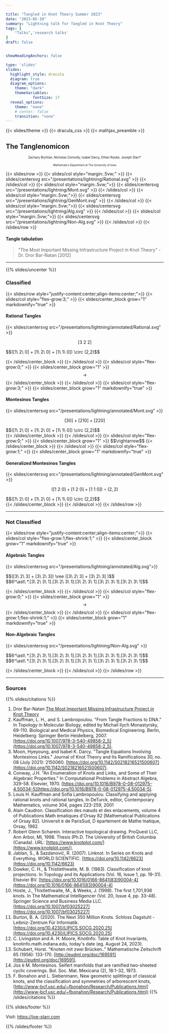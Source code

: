 ```yaml
---

title: "Tangled in Knot Theory Summer 2023"
date: "2023-05-10"
summary: "Lightning talk for Tangled in Knot Theory"
tags: [
    "Talks",'research talks'
]
draft: false


showHeadingAnchors: false

type: 'slides'
slides:
  highlight_style: dracula
  diagram: true
  diagram_options:
    theme: "dark"
    themeVariables:
            fontSize: 17
  reveal_options:
    theme: "none"
    # center: false
    transition: "none"
---
```

<style>

.qr_Code{
    width:10vw;
    height:auto;
}
.classified.has-jax{
    font-size:65%;
}
.has-jax{
    font-size:85%;
}

</style>


{{< slides/theme >}}
{{< dracula_css >}}
{{< mathjax_preamble >}}


## The Tanglenomicon


<p style="font-size:.7em;text-align:center !important">
Zachary Bryhtan, Nicholas Connolly, Isabel Darcy, Ethan Rooke, Joseph Starr*
<p>

<p style="font-size:.6em; text-align:center !important">
Mathematics Department at The University of Iowa<p>


{{< slides/row  >}}
{{< slides/col style="margin:.5vw;" >}}
{{< slides/centersvg src="/presentations/lightning/Rational.svg" >}}
{{< /slides/col >}}
{{< slides/col style="margin:.5vw;">}}
{{< slides/centersvg src="/presentations/lightning/Mont.svg" >}}
{{< /slides/col >}}
{{< slides/col style="margin:.5vw;">}}
{{< slides/centersvg src="/presentations/lightning/GenMont.svg" >}}
{{< /slides/col >}}
{{< slides/col style="margin:.5vw;">}}
{{< slides/centersvg src="/presentations/lightning/Alg.svg" >}}
{{< /slides/col >}}
{{< slides/col style="margin:.5vw;">}}
{{< slides/centersvg src="/presentations/lightning/Non-Alg.svg" >}}
{{< /slides/col >}}
{{< /slides/row  >}}


#### Tangle tabulation

>"The Most Important Missing Infrastructure Project in Knot Theory" -Dr. Dror Bar-Natan [2012]


---
{{% slides/uncenter %}}

### Classified


{{< slides/row style="justify-content:center;align-items:center;">}}
{{< slides/col style="flex-grow:3;" >}}
{{< slides/center_block grow="1" markdownify="true" >}}
#### Rational Tangles

{{< slides/centersvg src="/presentations/lightning/annotated/Rational.svg" >}}

$$[3\ 2\ 2]$$
<div style="color: var(--r-Background);">
$$([1\ 2\ 0] + [1\ 2\ 0] + [1\ 1\ 0]) \circ (2,2)$$
</div>

{{< /slides/center_block >}}
{{< /slides/col >}}
{{< slides/col style="flex-grow:0;" >}}
{{< slides/center_block grow="1"  >}}
$$\rightarrow$$
{{< /slides/center_block >}}
{{< /slides/col >}}
{{< slides/col style="flex-grow:3;" >}}
{{< slides/center_block grow="1" markdownify="true" >}}
#### Montesinos Tangles

{{< slides/centersvg src="/presentations/lightning/annotated/Mont.svg" >}}

$$[3 0 ] + [2 1 0] + [2 2 0]$$
<div style="color: var(--r-Background);">
$$([1\ 2\ 0] + [1\ 2\ 0] + [1\ 1\ 0]) \circ (2,2)$$
</div>
{{< /slides/center_block >}}
{{< /slides/col >}}
{{< slides/col style="flex-grow:0;" >}}
{{< slides/center_block grow="1"  >}}
$$\rightarrow$$
{{< /slides/center_block >}}
{{< /slides/col >}}
{{< slides/col style="flex-grow:1;" >}}
{{< slides/center_block grow="1" markdownify="true" >}}

#### Generalized Montesinos Tangles

{{< slides/centersvg src="/presentations/lightning/annotated/GenMont.svg" >}}

$$([1\ 2\ 0] + [1\ 2\ 0] + [1\ 1\ 0]) \circ (2,2)$$
<div style="color: var(--r-Background);">
$$([1\ 2\ 0] + [1\ 2\ 0] + [1\ 1\ 0]) \circ (2,2)$$
</div>
{{< /slides/center_block >}}
{{< /slides/col >}}
{{< /slides/row >}}

---


### Not Classified


{{< slides/row style="justify-content:center;align-items:center;">}}
{{< slides/col style="flex-grow:1;flex-shrink:1;" >}}
{{< slides/center_block grow="1" markdownify="true" >}}

#### Algebraic Tangles

{{< slides/centersvg src="/presentations/lightning/annotated/Alg.svg">}}
<div class="classified">
$$([3\ 2\ 3] + [3\ 2\ 3]) \vee ([3\ 2\ 3] + [3\ 2\ 3] )$$
<div style="color: var(--r-Background);">
$$6^\ast\ *.[3\ 2\ 3\ 1].[3\ 2\ 3\ 1].[3\ 2\ 3\ 1].[3\ 2\ 3\ 1].[3\ 2\ 3\ 1]$$
</div>
</div>

{{< /slides/center_block >}}
{{< /slides/col >}}
{{< slides/col style="flex-grow:0;" >}}
{{< slides/center_block grow="1"  >}}
$$\rightarrow$$
{{< /slides/center_block >}}
{{< /slides/col >}}
{{< slides/col style="flex-grow:1;flex-shrink:1;" >}}
{{< slides/center_block grow="1" markdownify="true" >}}

#### Non-Algebraic Tangles
{{< slides/centersvg src="/presentations/lightning/Non-Alg.svg" >}}
<div class="classified">
$$6^\ast\ *.[3\ 2\ 3\ 1].[3\ 2\ 3\ 1].[3\ 2\ 3\ 1].[3\ 2\ 3\ 1].[3\ 2\ 3\ 1]$$
<div style="color: var(--r-Background);">
$$6^\ast\ *.[3\ 2\ 3\ 1].[3\ 2\ 3\ 1].[3\ 2\ 3\ 1].[3\ 2\ 3\ 1].[3\ 2\ 3\ 1]$$
</div>
</div>

{{< /slides/center_block >}}
{{< /slides/col >}}
{{< /slides/row >}}

---
### Sources

{{% slides/citations %}}

1. Dror Bar-Natan [The Most Important Missing Infrastructure Project in Knot Theory](http://drorbn.net/AcademicPensieve/2012-01/one/The_Most_Important_Missing_Infrastructure_Project_in_Knot_Theory.pdf)
2. Kauffman, L. H., and S. Lambropoulou. "From Tangle Fractions to DNA." In Topology in Molecular Biology, edited by Michail Ilych Monastyrsky, 69-110. Biological and Medical Physics, Biomedical Engineering. Berlin, Heidelberg: Springer Berlin Heidelberg, 2007. [https://doi.org/10.1007/978-3-540-49858-2_5](https://doi.org/10.1007/978-3-540-49858-2_5).
3. Moon, Hyeyoung, and Isabel K. Darcy. "Tangle Equations Involving Montesinos Links." Journal of Knot Theory and Its Ramifications 30, no. 08 (July 2021): 2150060. [https://doi.org/10.1142/S0218216521500607](https://doi.org/10.1142/S0218216521500607).
4. Conway, J.H. "An Enumeration of Knots and Links, and Some of Their Algebraic Properties." In Computational Problems in Abstract Algebra, 329-58. Elsevier, 1970. [https://doi.org/10.1016/B978-0-08-012975-4.50034-5](https://doi.org/10.1016/B978-0-08-012975-4.50034-5).
5. Louis H. Kauffman and Sofia Lambropoulou. Classifying and applying rational knots and rational tangles. In DeTurck, editor, Contemporary Mathematics, volume 304, pages 223-259, 2001
6. Alain Caudron. Classification des nœuds et des enlacements, volume 4 of Publications Math ́ematiques d'Orsay 82 [Mathematical Publications of Orsay 82]. Universit ́e de ParisSud, D ́epartement de Mathe  ́matique, Orsay, 1982.
7. Robert Glenn Scharein. Interactive topological drawing. ProQuest LLC, Ann Arbor, MI, 1998. Thesis (Ph.D. The University of British Columbia (Canada). URL: [https://www.knotplot.com/](https://www.knotplot.com/).
8. Jablan, S., & Sazdanović, R. (2007). Linknot. In Series on Knots and Everything. WORLD SCIENTIFIC. [https://doi.org/10.1142/6623](https://doi.org/10.1142/6623)
9. Dowker, C. H., & Thistlethwaite, M. B. (1983). Classification of knot projections. In Topology and its Applications (Vol. 16, Issue 1, pp. 19-31). Elsevier BV. [https://doi.org/10.1016/0166-8641(83)90004-4](https://doi.org/10.1016/0166-8641(83)90004-4)
10. Hoste, J., Thistlethwaite, M., & Weeks, J. (1998). The first 1,701,936 knots. In The Mathematical Intelligencer (Vol. 20, Issue 4, pp. 33-48). Springer Science and Business Media LLC. [https://doi.org/10.1007/bf03025227](https://doi.org/10.1007/bf03025227)
11. Burton, B. A. (2020). The Next 350 Million Knots. Schloss Dagstuhl - Leibniz-Zentrum Für Informatik. [https://doi.org/10.4230/LIPICS.SOCG.2020.25](https://doi.org/10.4230/LIPICS.SOCG.2020.25)
12.  C. Livingston and A. H. Moore, KnotInfo: Table of Knot Invariants, knotinfo.math.indiana.edu, today's date (eg. August 24, 2023).
13.  Schubert, Horst. "Knoten mit zwei Brücken.." Mathematische Zeitschrift 65 (1956): 133-170. [http://eudml.org/doc/169591](http://eudml.org/doc/169591).
14. Jos ́e M. Montesinos. Seifert manifolds that are ramified two-sheeted cyclic coverings. Bol. Soc. Mat. Mexicana (2), 18:1-32, 1973.
15. F. Bonahon and L. Siebenmann, New geometric splittings of classical knots, and the classification and symmetries of arborescent knots, [http://www-bcf.usc.edu/~fbonahon/Research/Publications.html](http://www-bcf.usc.edu/~fbonahon/Research/Publications.html)
{{% /slides/citations %}}



{{% slides/footer %}}

Visit: https://joe-starr.com

{{% /slides/footer %}}




